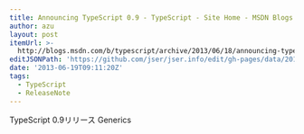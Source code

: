 ```yaml
---
title: Announcing TypeScript 0.9 - TypeScript - Site Home - MSDN Blogs
author: azu
layout: post
itemUrl: >-
  http://blogs.msdn.com/b/typescript/archive/2013/06/18/announcing-typescript-0-9.aspx
editJSONPath: 'https://github.com/jser/jser.info/edit/gh-pages/data/2013/06/index.json'
date: '2013-06-19T09:11:20Z'
tags:
  - TypeScript
  - ReleaseNote
---
```

TypeScript 0.9リリース
Generics
